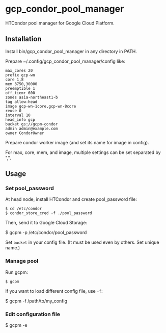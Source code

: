 # gcp_condor_pool_manager

HTCondor pool manager for Google Cloud Platform.

## Installation

Install bin/gcp_condor_pool_manager in any directory in PATH.

Prepare ~/.config/gcp_condor_pool_manager/config like:

    max_cores 20
    prefix gcp-wn
    core 1,8
    mem 3750,30000
    preemptible 1
    off_tiemr 600
    zones asia-northeast1-b
    tag allow-head
    image gcp-wn-1core,gcp-wn-8core
    reuse 0
    interval 10
    head_info gcp
    bucket gs://gcpm-condor
    admin admin@example.com
    owner CondorOwner

Prepare condor worker image (and set its name for image in config).

For max, core, mem, and image, multiple settings can be set separated by ",".


## Usage

### Set pool_password

At head node, install HTCondor and create pool_password file:

    $ cd /etc/condor
    $ condor_store_cred -f ./pool_password

Then, send it to Google Cloud Storage:

   $ gcpm -p /etc/condor/pool_password

Set `bucket` in your config file. (It must be used even by others. Set unique name.)

### Manage pool

Run gcpm:

    $ gcpm

If you want to load different config file, use `-f`:

   $ gcpm -f /path/to/my_config

### Edit configuration file

   $ gcpm -e
